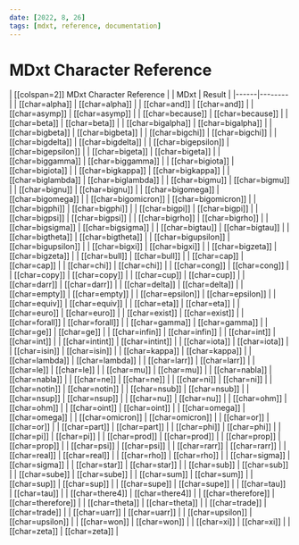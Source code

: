 ```yaml
---
date: [2022, 8, 26]
tags: [mdxt, reference, documentation]
---
```


# MDxt Character Reference

| [[colspan=2]] MDxt Character Reference |
| MDxt | Result |
|------|--------|
| \[[char=alpha]] | [[char=alpha]] |
| \[[char=and]] | [[char=and]] |
| \[[char=asymp]] | [[char=asymp]] |
| \[[char=because]] | [[char=because]] |
| \[[char=beta]] | [[char=beta]] |
| \[[char=bigalpha]] | [[char=bigalpha]] |
| \[[char=bigbeta]] | [[char=bigbeta]] |
| \[[char=bigchi]] | [[char=bigchi]] |
| \[[char=bigdelta]] | [[char=bigdelta]] |
| \[[char=bigepsilon]] | [[char=bigepsilon]] |
| \[[char=bigeta]] | [[char=bigeta]] |
| \[[char=biggamma]] | [[char=biggamma]] |
| \[[char=bigiota]] | [[char=bigiota]] |
| \[[char=bigkappa]] | [[char=bigkappa]] |
| \[[char=biglambda]] | [[char=biglambda]] |
| \[[char=bigmu]] | [[char=bigmu]] |
| \[[char=bignu]] | [[char=bignu]] |
| \[[char=bigomega]] | [[char=bigomega]] |
| \[[char=bigomicron]] | [[char=bigomicron]] |
| \[[char=bigphi]] | [[char=bigphi]] |
| \[[char=bigpi]] | [[char=bigpi]] |
| \[[char=bigpsi]] | [[char=bigpsi]] |
| \[[char=bigrho]] | [[char=bigrho]] |
| \[[char=bigsigma]] | [[char=bigsigma]] |
| \[[char=bigtau]] | [[char=bigtau]] |
| \[[char=bigtheta]] | [[char=bigtheta]] |
| \[[char=bigupsilon]] | [[char=bigupsilon]] |
| \[[char=bigxi]] | [[char=bigxi]] |
| \[[char=bigzeta]] | [[char=bigzeta]] |
| \[[char=bull]] | [[char=bull]] |
| \[[char=cap]] | [[char=cap]] |
| \[[char=chi]] | [[char=chi]] |
| \[[char=cong]] | [[char=cong]] |
| \[[char=copy]] | [[char=copy]] |
| \[[char=cup]] | [[char=cup]] |
| \[[char=darr]] | [[char=darr]] |
| \[[char=delta]] | [[char=delta]] |
| \[[char=empty]] | [[char=empty]] |
| \[[char=epsilon]] | [[char=epsilon]] |
| \[[char=equiv]] | [[char=equiv]] |
| \[[char=eta]] | [[char=eta]] |
| \[[char=euro]] | [[char=euro]] |
| \[[char=exist]] | [[char=exist]] |
| \[[char=forall]] | [[char=forall]] |
| \[[char=gamma]] | [[char=gamma]] |
| \[[char=ge]] | [[char=ge]] |
| \[[char=infin]] | [[char=infin]] |
| \[[char=int]] | [[char=int]] |
| \[[char=intint]] | [[char=intint]] |
| \[[char=iota]] | [[char=iota]] |
| \[[char=isin]] | [[char=isin]] |
| \[[char=kappa]] | [[char=kappa]] |
| \[[char=lambda]] | [[char=lambda]] |
| \[[char=larr]] | [[char=larr]] |
| \[[char=le]] | [[char=le]] |
| \[[char=mu]] | [[char=mu]] |
| \[[char=nabla]] | [[char=nabla]] |
| \[[char=ne]] | [[char=ne]] |
| \[[char=ni]] | [[char=ni]] |
| \[[char=notin]] | [[char=notin]] |
| \[[char=nsub]] | [[char=nsub]] |
| \[[char=nsup]] | [[char=nsup]] |
| \[[char=nu]] | [[char=nu]] |
| \[[char=ohm]] | [[char=ohm]] |
| \[[char=oint]] | [[char=oint]] |
| \[[char=omega]] | [[char=omega]] |
| \[[char=omicron]] | [[char=omicron]] |
| \[[char=or]] | [[char=or]] |
| \[[char=part]] | [[char=part]] |
| \[[char=phi]] | [[char=phi]] |
| \[[char=pi]] | [[char=pi]] |
| \[[char=prod]] | [[char=prod]] |
| \[[char=prop]] | [[char=prop]] |
| \[[char=psi]] | [[char=psi]] |
| \[[char=rarr]] | [[char=rarr]] |
| \[[char=real]] | [[char=real]] |
| \[[char=rho]] | [[char=rho]] |
| \[[char=sigma]] | [[char=sigma]] |
| \[[char=star]] | [[char=star]] |
| \[[char=sub]] | [[char=sub]] |
| \[[char=sube]] | [[char=sube]] |
| \[[char=sum]] | [[char=sum]] |
| \[[char=sup]] | [[char=sup]] |
| \[[char=supe]] | [[char=supe]] |
| \[[char=tau]] | [[char=tau]] |
| \[[char=there4]] | [[char=there4]] |
| \[[char=therefore]] | [[char=therefore]] |
| \[[char=theta]] | [[char=theta]] |
| \[[char=trade]] | [[char=trade]] |
| \[[char=uarr]] | [[char=uarr]] |
| \[[char=upsilon]] | [[char=upsilon]] |
| \[[char=won]] | [[char=won]] |
| \[[char=xi]] | [[char=xi]] |
| \[[char=zeta]] | [[char=zeta]] |